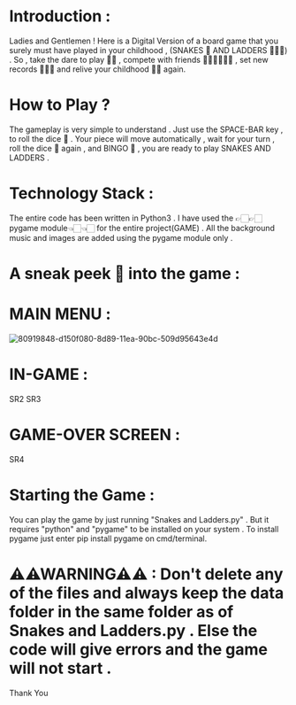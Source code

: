 # Introduction :
Ladies and Gentlemen ! Here is a Digital Version of a board game that you surely must have played in your childhood , (SNAKES 🐍 AND LADDERS 🧗🏻‍♀️) .
So , take the dare to play 🤟🏻 , compete with friends 👱🏻‍♀️👱🏻‍♂️ , set new records 🥇🥈🥉 and relive your childhood 👶🏻 again.

# How to Play ?
The gameplay is very simple to understand . Just use the SPACE-BAR key , to roll the dice 🎲 . Your piece will move automatically , wait for your turn , roll the dice 🎲 again , and
BINGO 🎊 , you are ready to play SNAKES AND LADDERS .

# Technology Stack :
The entire code has been written in Python3 . I have used the 👉🏻👉🏻pygame module👈🏻👈🏻 for the entire project(GAME) . All the background music and images are added using the pygame module only .

# A sneak peek 👀 into the game :

# MAIN MENU :

![80919848-d150f080-8d89-11ea-90bc-509d95643e4d](https://github.com/Prajwal-Pardeshi/SNAKE-LADDER/assets/145054086/b25b7b63-838b-4104-a070-bfdae6798250)


# IN-GAME :
SR2 SR3

# GAME-OVER SCREEN :
SR4

# Starting the Game :
You can play the game by just running "Snakes and Ladders.py" . But it requires "python" and "pygame" to be installed on your system . To install pygame just enter
pip install pygame on cmd/terminal.

# ⚠⚠WARNING⚠⚠ : Don't delete any of the files and always keep the data folder in the same folder as of Snakes and Ladders.py . Else the code will give errors and the game will not start .
Thank You
